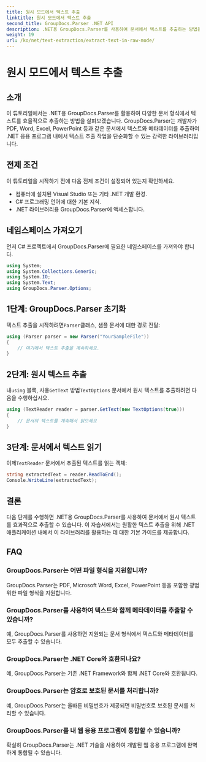 ```yaml
---
title: 원시 모드에서 텍스트 추출
linktitle: 원시 모드에서 텍스트 추출
second_title: GroupDocs.Parser .NET API
description: .NET용 GroupDocs.Parser를 사용하여 문서에서 텍스트를 추출하는 방법을 알아보세요. .NET 애플리케이션 내에서 쉽고 효율적이며 원활한 텍스트 추출이 가능합니다.
weight: 19
url: /ko/net/text-extraction/extract-text-in-raw-mode/
---
```


# 원시 모드에서 텍스트 추출

## 소개
이 튜토리얼에서는 .NET용 GroupDocs.Parser를 활용하여 다양한 문서 형식에서 텍스트를 효율적으로 추출하는 방법을 살펴보겠습니다. GroupDocs.Parser는 개발자가 PDF, Word, Excel, PowerPoint 등과 같은 문서에서 텍스트와 메타데이터를 추출하여 .NET 응용 프로그램 내에서 텍스트 추출 작업을 단순화할 수 있는 강력한 라이브러리입니다.
## 전제 조건
이 튜토리얼을 시작하기 전에 다음 전제 조건이 설정되어 있는지 확인하세요.
- 컴퓨터에 설치된 Visual Studio 또는 기타 .NET 개발 환경.
- C# 프로그래밍 언어에 대한 기본 지식.
- .NET 라이브러리용 GroupDocs.Parser에 액세스합니다.

## 네임스페이스 가져오기
먼저 C# 프로젝트에서 GroupDocs.Parser에 필요한 네임스페이스를 가져와야 합니다.
```csharp
using System;
using System.Collections.Generic;
using System.IO;
using System.Text;
using GroupDocs.Parser.Options;
```
## 1단계: GroupDocs.Parser 초기화
 텍스트 추출을 시작하려면`Parser`클래스, 샘플 문서에 대한 경로 전달:
```csharp
using (Parser parser = new Parser("YourSampleFile"))
{
    // 여기에서 텍스트 추출을 계속하세요.
}
```
## 2단계: 원시 텍스트 추출
 내`using` 블록, 사용`GetText` 방법`TextOptions` 문서에서 원시 텍스트를 추출하려면 다음을 수행하십시오.
```csharp
using (TextReader reader = parser.GetText(new TextOptions(true)))
{
    // 문서의 텍스트를 계속해서 읽으세요
}
```
## 3단계: 문서에서 텍스트 읽기
 이제`TextReader` 문서에서 추출된 텍스트를 읽는 객체:
```csharp
string extractedText = reader.ReadToEnd();
Console.WriteLine(extractedText);
```

## 결론
다음 단계를 수행하면 .NET용 GroupDocs.Parser를 사용하여 문서에서 원시 텍스트를 효과적으로 추출할 수 있습니다. 이 자습서에서는 원활한 텍스트 추출을 위해 .NET 애플리케이션 내에서 이 라이브러리를 활용하는 데 대한 기본 가이드를 제공합니다.

## FAQ
### GroupDocs.Parser는 어떤 파일 형식을 지원합니까?
GroupDocs.Parser는 PDF, Microsoft Word, Excel, PowerPoint 등을 포함한 광범위한 파일 형식을 지원합니다.
### GroupDocs.Parser를 사용하여 텍스트와 함께 메타데이터를 추출할 수 있습니까?
예, GroupDocs.Parser를 사용하면 지원되는 문서 형식에서 텍스트와 메타데이터를 모두 추출할 수 있습니다.
### GroupDocs.Parser는 .NET Core와 호환되나요?
예, GroupDocs.Parser는 기존 .NET Framework와 함께 .NET Core와 호환됩니다.
### GroupDocs.Parser는 암호로 보호된 문서를 처리합니까?
예, GroupDocs.Parser는 올바른 비밀번호가 제공되면 비밀번호로 보호된 문서를 처리할 수 있습니다.
### GroupDocs.Parser를 내 웹 응용 프로그램에 통합할 수 있습니까?
확실히 GroupDocs.Parser는 .NET 기술을 사용하여 개발된 웹 응용 프로그램에 완벽하게 통합될 수 있습니다.